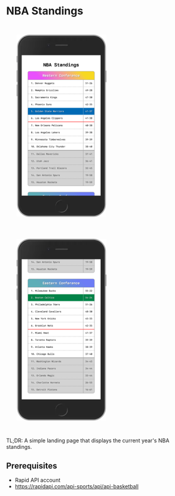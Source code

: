 # NBA Standings

<img src="western-conference.png" alt="Screenshot of the app on an iPhone 6/7/8" width="240" style="margin:2em">
<img src="eastern-conference.png" alt="Screenshot of the app on an iPhone 6/7/8" width="240" style="margin:2em">

TL;DR: A simple landing page that displays the current year's NBA standings.

## Prerequisites
- Rapid API account
- https://rapidapi.com/api-sports/api/api-basketball